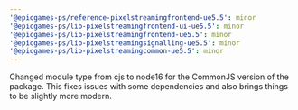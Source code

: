 ```yaml
---
'@epicgames-ps/reference-pixelstreamingfrontend-ue5.5': minor
'@epicgames-ps/lib-pixelstreamingfrontend-ui-ue5.5': minor
'@epicgames-ps/lib-pixelstreamingfrontend-ue5.5': minor
'@epicgames-ps/lib-pixelstreamingsignalling-ue5.5': minor
'@epicgames-ps/lib-pixelstreamingcommon-ue5.5': minor
---
```


Changed module type from cjs to node16 for the CommonJS version of the package. This fixes issues with some dependencies and also brings things to be slightly more modern.
